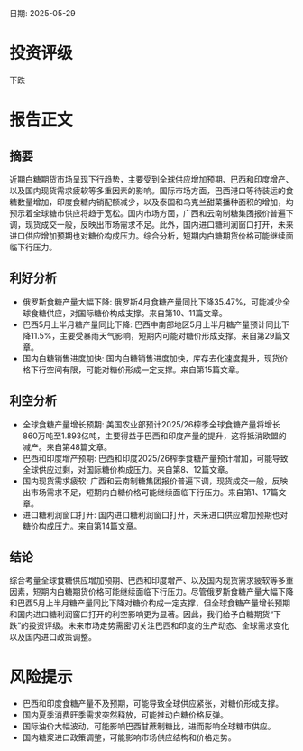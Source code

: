 
日期: 2025-05-29

# 投资评级

下跌

# 报告正文

## 摘要

近期白糖期货市场呈现下行趋势，主要受到全球供应增加预期、巴西和印度增产、以及国内现货需求疲软等多重因素的影响。国际市场方面，巴西港口等待装运的食糖数量增加，印度食糖内销配额减少，以及泰国和乌克兰甜菜播种面积的增加，均预示着全球糖市供应将趋于宽松。国内市场方面，广西和云南制糖集团报价普遍下调，现货成交一般，反映出市场需求不足。此外，国内进口糖利润窗口打开，未来进口供应增加预期也对糖价构成压力。综合分析，短期内白糖期货价格可能继续面临下行压力。

## 利好分析

* 俄罗斯食糖产量大幅下降: 俄罗斯4月食糖产量同比下降35.47%，可能减少全球食糖供应，对国际糖价构成支撑。来自第10、11篇文章。
* 巴西5月上半月糖产量同比下降: 巴西中南部地区5月上半月糖产量预计同比下降11.5%，主要受暴雨天气影响，短期内可能对糖价形成支撑。来自第29篇文章。
* 国内白糖销售进度加快: 国内白糖销售进度加快，库存去化速度提升，现货价格下行空间有限，可能对糖价形成一定支撑。来自第15篇文章。

## 利空分析

* 全球食糖产量增长预期: 美国农业部预计2025/26榨季全球食糖产量将增长860万吨至1.893亿吨，主要得益于巴西和印度产量的提升，这将抵消欧盟的减产。来自第48篇文章。
* 巴西和印度增产预期: 巴西和印度2025/26榨季食糖产量预计增加，可能导致全球供应过剩，对国际糖价构成压力。来自第8、12篇文章。
* 国内现货需求疲软: 广西和云南制糖集团报价普遍下调，现货成交一般，反映出市场需求不足，短期内白糖价格可能继续面临下行压力。来自第1、17篇文章。
* 进口糖利润窗口打开: 国内进口糖利润窗口打开，未来进口供应增加预期也对糖价构成压力。来自第14篇文章。

## 结论

综合考量全球食糖供应增加预期、巴西和印度增产、以及国内现货需求疲软等多重因素，短期内白糖期货价格可能继续面临下行压力。尽管俄罗斯食糖产量大幅下降和巴西5月上半月糖产量同比下降对糖价构成一定支撑，但全球食糖产量增长预期和国内进口糖利润窗口打开的利空影响更为显著。因此，我们给予白糖期货“下跌”的投资评级。未来市场走势需密切关注巴西和印度的生产动态、全球需求变化以及国内进口政策调整。

# 风险提示

* 巴西和印度食糖产量不及预期，可能导致全球供应紧张，对糖价形成支撑。
* 国内夏季消费旺季需求突然释放，可能推动白糖价格反弹。
* 国际油价大幅波动，可能影响巴西甘蔗制糖比，进而影响全球糖市供应。
* 国内糖浆进口政策调整，可能影响市场供应结构和价格走势。
